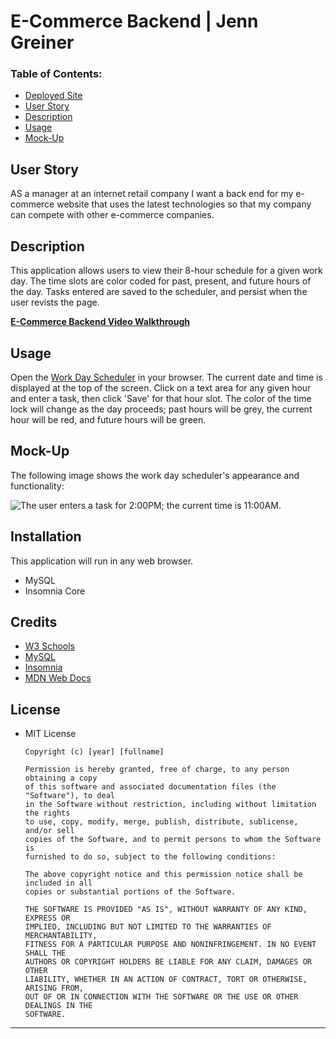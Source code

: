 # E-Commerce Backend | Jenn Greiner

### Table of Contents:
* [Deployed Site](#deployed-site)
* [User Story](#user-story)
* [Description](#description)
* [Usage](#Usage)
* [Mock-Up](#Mock-Up)


## User Story
AS a manager at an internet retail company I want a back end for my e-commerce website that uses the latest technologies so that my company can compete with other e-commerce companies.

## Description 
This application allows users to view their 8-hour schedule for a given work day. The time slots are color coded for past, present, and future hours of the day. Tasks entered are saved to the scheduler, and persist when the user revists the page. 

**[E-Commerce Backend Video Walkthrough](https://drive.google.com/file/d/1ZloeSSO2lyvIVtfjHVM5ugJYg4G8uGeN/view?usp=sharing)**

## Usage
Open the [Work Day Scheduler](https://jenngreiner.github.io/Work-Day-Scheduler-homework5/) in your browser. The current date and time is displayed at the top of the screen. Click on a text area for any given hour and enter a task, then click 'Save' for that hour slot. The color of the time lock will change as the day proceeds; past hours will be grey, the current hour will be red, and future hours will be green. 

## Mock-Up

The following image shows the work day scheduler's appearance and functionality:

![The user enters a task for 2:00PM; the current time is 11:00AM.](./Assets/images/Work-Day-Scheduler.png)

## Installation
This application will run in any web browser.
* MySQL
* Insomnia Core
​
## Credits
* [W3 Schools](https://www.w3schools.com/)
* [MySQL](https://www.w3schools.com/)
* [Insomnia](https://www.w3schools.com/)
* [MDN Web Docs](https://developer.mozilla.org/)

## License
* MIT License

      Copyright (c) [year] [fullname]
      
      Permission is hereby granted, free of charge, to any person obtaining a copy
      of this software and associated documentation files (the "Software"), to deal
      in the Software without restriction, including without limitation the rights
      to use, copy, modify, merge, publish, distribute, sublicense, and/or sell
      copies of the Software, and to permit persons to whom the Software is
      furnished to do so, subject to the following conditions:
      
      The above copyright notice and this permission notice shall be included in all
      copies or substantial portions of the Software.
      
      THE SOFTWARE IS PROVIDED "AS IS", WITHOUT WARRANTY OF ANY KIND, EXPRESS OR
      IMPLIED, INCLUDING BUT NOT LIMITED TO THE WARRANTIES OF MERCHANTABILITY,
      FITNESS FOR A PARTICULAR PURPOSE AND NONINFRINGEMENT. IN NO EVENT SHALL THE
      AUTHORS OR COPYRIGHT HOLDERS BE LIABLE FOR ANY CLAIM, DAMAGES OR OTHER
      LIABILITY, WHETHER IN AN ACTION OF CONTRACT, TORT OR OTHERWISE, ARISING FROM,
      OUT OF OR IN CONNECTION WITH THE SOFTWARE OR THE USE OR OTHER DEALINGS IN THE
      SOFTWARE.

- - -

